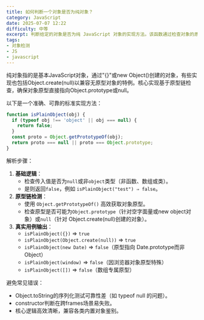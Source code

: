 ```yaml
---
title: 如何判断一个对象是否为纯对象？
category: JavaScript
date: 2025-07-07 12:22
difficulty: 中等
excerpt: 判断给定的对象是否为纯 JavaScript 对象的实现方法。该函数通过检查对象的原型来确定其类型。
tags:
- 对象检测
- JS
- javascript
---
```

纯对象指的是基本JavaScript对象，通过"{}"或new Object()创建的对象，有些实现也包括Object.create(null)以兼容无原型对象的特例。核心实现基于原型链检查，确保对象原型直接指向Object.prototype或null。

以下是一个准确、可靠的标准实现方法：
```javascript
function isPlainObject(obj) {
  if (typeof obj !== 'object' || obj === null) {
    return false;
  }
  const proto = Object.getPrototypeOf(obj);
  return proto === null || proto === Object.prototype;
}
```
解析步骤：
1. **基础逻辑**：
   - 检查传入值是否为`null`或非`object`类型（非函数、数组或类）。
   - 是则返回`false`，例如 `isPlainObject("test") ⇒ false`。
2. **原型链检测**：
   - 使用 `Object.getPrototypeOf()` 高效获取对象原型。
   - 检查原型是否可能为`Object.prototype`（针对空字面量或new object对象）或`null`（针对 Object.create(null)创建的对象）。
3. **真实用例输出**：
   - `isPlainObject({})` ⇒ `true`  
   - `isPlainObject(Object.create(null))` ⇒ `true`  
   - `isPlainObject(new Date)` ⇒ `false`（原型指向 Date.prototype而非Object）  
   - `isPlainObject(window)` ⇒ `false`（因浏览器对象原型特殊）  
   - `isPlainObject([])` ⇒ `false`（数组专属原型）

避免常见错误：
- Object.toString的序列化测试可靠性差（如 typeof null 的问题）。
- constructor判断在跨frames场景易失败。
- 核心逻辑高效清晰，兼容各类内置对象鉴别。
